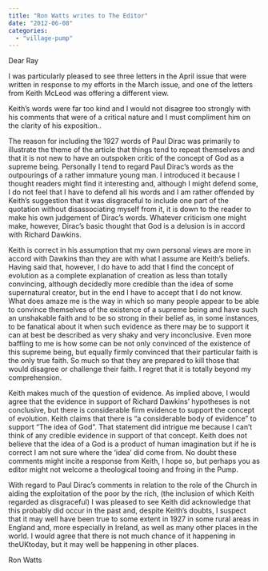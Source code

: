 ```yaml
---
title: "Ron Watts writes to The Editor"
date: "2012-06-08"
categories: 
  - "village-pump"
---
```


Dear Ray

I was particularly pleased to see three letters in the April issue that were written in response to my efforts in the March issue, and one of the letters from Keith McLeod was offering a different view.

Keith’s words were far too kind and I would not disagree too strongly with his comments that were of a critical nature and I must compliment him on the clarity of his exposition..

The reason for including the 1927 words of Paul Dirac was primarily to illustrate the theme of the article that things tend to repeat themselves and that it is not new to have an outspoken critic of the concept of God as a supreme being. Personally I tend to regard Paul Dirac’s words as the outpourings of a rather immature young man. I introduced it because I thought readers might find it interesting and, although I might defend some, I do not feel that I have to defend all his words and I am rather offended by Keith’s suggestion that it was disgraceful to include one part of the quotation without disassociating myself from it, it is down to the reader to make his own judgement of Dirac’s words. Whatever criticism one might make, however, Dirac’s basic thought that God is a delusion is in accord with Richard Dawkins.

Keith is correct in his assumption that my own personal views are more in accord with Dawkins than they are with what I assume are Keith’s beliefs. Having said that, however, I do have to add that I find the concept of evolution as a complete explanation of creation as less than totally convincing, although decidedly more credible than the idea of some supernatural creator, but in the end I have to accept that I do not know. What does amaze me is the way in which so many people appear to be able to convince themselves of the existence of a supreme being and have such an unshakable faith and to be so strong in their belief as, in some instances, to be fanatical about it when such evidence as there may be to support it can at best be described as very shaky and very inconclusive. Even more baffling to me is how some can be not only convinced of the existence of this supreme being, but equally firmly convinced that their particular faith is the only true faith. So much so that they are prepared to kill those that would disagree or challenge their faith. I regret that it is totally beyond my comprehension.

Keith makes much of the question of evidence. As implied above, I would agree that the evidence in support of Richard Dawkins’ hypotheses is not conclusive, but there is considerable firm evidence to support the concept of evolution. Keith claims that there is “a considerable body of evidence” to support “The idea of God”. That statement did intrigue me because I can’t think of any credible evidence in support of that concept. Keith does not believe that the idea of a God is a product of human imagination but if he is correct I am not sure where the ‘idea’ did come from. No doubt these comments might incite a response from Keith, I hope so, but perhaps you as editor might not welcome a theological tooing and froing in the Pump.

With regard to Paul Dirac’s comments in relation to the role of the Church in aiding the exploitation of the poor by the rich, (the inclusion of which Keith regarded as disgraceful) I was pleased to see Keith did acknowledge that this probably did occur in the past and, despite Keith’s doubts, I suspect that it may well have been true to some extent in 1927 in some rural areas in England and, more especially in Ireland, as well as many other places in the world. I would agree that there is not much chance of it happening in theUKtoday, but it may well be happening in other places.

Ron Watts
